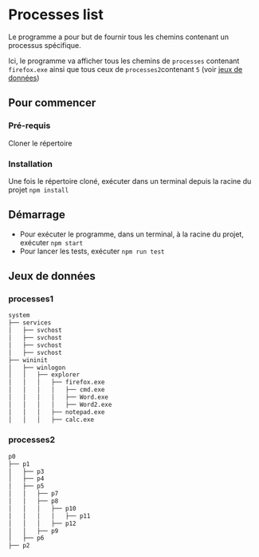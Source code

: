 # Processes list

Le programme a pour but de fournir tous les chemins contenant un processus spécifique.

Ici, le programme va afficher tous les chemins de `processes` contenant `firefox.exe` ainsi que tous ceux de `processes2`contenant `5` (voir [jeux de données](#jeux-de-données))

## Pour commencer

### Pré-requis

Cloner le répertoire

### Installation

Une fois le répertoire cloné, exécuter dans un terminal depuis la racine du projet `npm install`

## Démarrage

* Pour exécuter le programme, dans un terminal, à la racine du projet, exécuter `npm start`
* Pour lancer les tests, exécuter `npm run test`

## Jeux de données

### processes1
```bash
system
├── services
│   ├── svchost
│   ├── svchost
│   ├── svchost
│   ├── svchost
├── wininit
│   ├── winlogon
│   │   ├── explorer
│   │   │   ├── firefox.exe
│   │   │   │   ├── cmd.exe
│   │   │   │   ├── Word.exe
│   │   │   │   ├── Word2.exe
│   │   │   ├── notepad.exe
│   │   │   ├── calc.exe
```

### processes2
```bash
p0
├── p1
│   ├── p3
│   ├── p4
│   ├── p5
│   │   ├── p7
│   │   ├── p8
│   │   │   ├── p10
│   │   │   │   ├── p11
│   │   │   ├── p12
│   │   ├── p9
│   ├── p6
├── p2
```